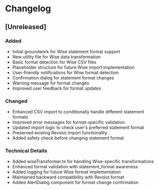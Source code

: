 # Changelog

## [Unreleased]

### Added
- Initial groundwork for Wise statement format support
- New utility file for Wise data transformation
- Basic format detection for Wise CSV files
- Placeholder structure for future Wise import implementation
- User-friendly notifications for Wise format detection
- Confirmation dialog for statement format changes
- Warning message for format changes
- Improved user feedback for format updates

### Changed
- Enhanced CSV import to conditionally handle different statement formats
- Improved error messages for format-specific validation
- Updated import logic to check user's preferred statement format
- Preserved existing Revolut import functionality
- Added safety check before changing statement format

### Technical Details
- Added wiseTransformer.ts for handling Wise-specific transformations
- Enhanced format validation with statement_format awareness
- Added logging for future Wise format implementation
- Maintained backward compatibility with Revolut format
- Added AlertDialog component for format change confirmation